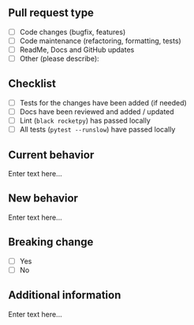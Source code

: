 ## Pull request type

- [ ] Code changes (bugfix, features)
- [ ] Code maintenance (refactoring, formatting, tests)
- [ ] ReadMe, Docs and GitHub updates
- [ ] Other (please describe):

## Checklist

- [ ] Tests for the changes have been added (if needed)
- [ ] Docs have been reviewed and added / updated
- [ ] Lint (`black rocketpy`) has passed locally 
- [ ] All tests (`pytest --runslow`) have passed locally

## Current behavior
<!-- Describe current behavior or link to an issue. -->

Enter text here...

## New behavior
<!-- Describe changes introduced by this PR. -->

Enter text here...

## Breaking change
<!-- If this introduces a breaking change, please describe the impact and migration path for existing applications below. -->

- [ ] Yes
- [ ] No

## Additional information
<!-- Include any relevant details or screenshots. -->

Enter text here...